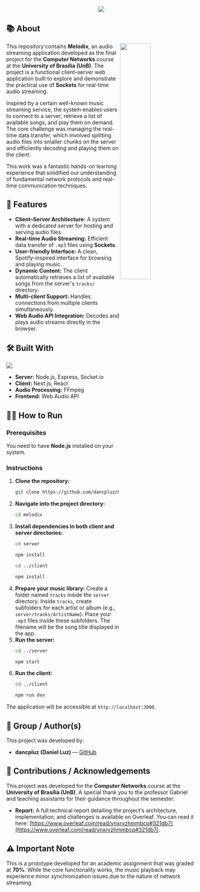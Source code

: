 <p align="center">
  <picture>
    <source media="(prefers-color-scheme: dark)" srcset="https://cdn.rawgit.com/dancpluz/melodix/main/assets/readme-dark.svg">
    <img src="https://cdn.rawgit.com/dancpluz/melodix/main/assets/readme-light.svg">
  </picture>
</p>

## 📚 About

<picture>
  <img src="https://cdn.rawgit.com/dancpluz/melodix/main/assets/screenshot.gif" align="right" width="40%"/>
</picture>

This repository contains **Melodix**, an audio streaming application developed as the final project for the **Computer Networks** course at the **University of Brasília (UnB)**. The project is a functional client–server web application built to explore and demonstrate the practical use of **Sockets** for real-time audio streaming.

Inspired by a certain well-known music streaming service, the system enables users to connect to a server, retrieve a list of available songs, and play them on demand. The core challenge was managing the real-time data transfer, which involved splitting audio files into smaller chunks on the server and efficiently decoding and playing them on the client.

This work was a fantastic hands-on learning experience that solidified our understanding of fundamental network protocols and real-time communication techniques.

## 📌 Features

- **Client–Server Architecture:** A system with a dedicated server for hosting and serving audio files.
- **Real-time Audio Streaming:** Efficient data transfer of `.mp3` files using **Sockets**.
- **User-friendly Interface:** A clean, Spotify-inspired interface for browsing and playing music.
- **Dynamic Content:** The client automatically retrieves a list of available songs from the server's `tracks/` directory.
- **Multi-client Support:** Handles connections from multiple clients simultaneously.
- **Web Audio API Integration:** Decodes and plays audio streams directly in the browser.

## 🛠 Built With

<p align="left">
  <img src="https://skillicons.dev/icons?i=nodejs,express,nextjs,react,js" />
</p>

- **Server:** Node.js, Express, Socket.io
- **Client:** Next.js, React
- **Audio Processing:** FFmpeg
- **Frontend:** Web Audio API

## 👨‍💻 How to Run

### Prerequisites

You need to have **Node.js** installed on your system.

### Instructions

1.  **Clone the repository:**
    ```bash
    git clone https://github.com/dancpluz/melodix.git
    ```
2.  **Navigate into the project directory:**
    ```bash
    cd melodix
    ```
3.  **Install dependencies in both client and server directories:**
    ```bash
    cd server
    ```
    ```bash
    npm install
    ```
    ```bash
    cd ../client
    ```
    ```bash
    npm install
    ```
4.  **Prepare your music library:**
    Create a folder named `tracks` inside the `server` directory. Inside `tracks`, create subfolders for each artist or album (e.g., `server/tracks/ArtistName`). Place your `.mp3` files inside these subfolders. The filename will be the song title displayed in the app.
5.  **Run the server:**
    ```bash
    cd ../server
    ```
    ```bash
    npm start
    ```
6.  **Run the client:**
    ```bash
    cd ../client
    ```
    ```bash
    npm run dev
    ```

The application will be accessible at `http://localhost:3000`.

## 👥 Group / Author(s)

This project was developed by:

- **dancpluz (Daniel Luz)** — [GitHub](https://github.com/dancpluz)

## 🤝 Contributions / Acknowledgements

This project was developed for the **Computer Networks** course at the **University of Brasília (UnB)**. A special thank you to the professor Gabriel and teaching assistants for their guidance throughout the semester.

- **Report:** A full technical report detailing the project's architecture, implementation, and challenges is available on Overleaf. You can read it here: [https://www.overleaf.com/read/ynxrvzhmmbcp#321db7](https://www.overleaf.com/read/ynxrvzhmmbcp#321db7).

## ⚠️ Important Note

This is a prototype developed for an academic assignment that was graded at **70%**. While the core functionality works, the music playback may experience minor synchronization issues due to the nature of network streaming.

